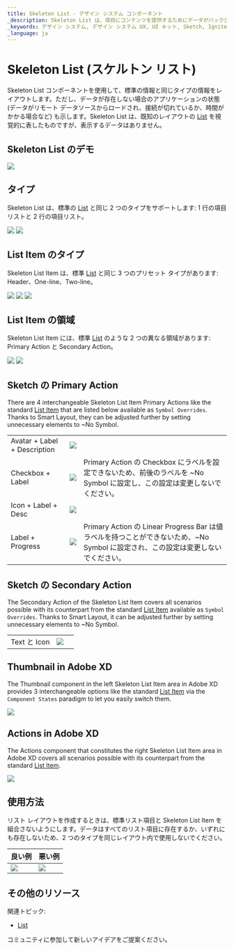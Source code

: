 ```yaml
---
title: Skeleton List - デザイン システム コンポーネント
_description: Skeleton List は、項目にコンテンツを提供するためにデータがバックグラウンドで読み込まれているときに表示される List コンポーネントの表現です。
_keywords: デザイン システム, デザイン システム UX, UI キット, Sketch, Ignite UI for Angular, Sketch to Angular, Angular, Angular デザイン システム, Sketch からコードをエクスポート, Angular 用のデザイン キット, Sketch HTML, Sketch to HTML, Sketch UI キット
_language: ja
---
```


# Skeleton List (スケルトン リスト)

Skeleton List コンポーネントを使用して、標準の情報と同じタイプの情報をレイアウトします。ただし、データが存在しない場合のアプリケーションの状態 (データがリモート データソースからロードされ、接続が切れているか、時間がかかる場合など) も示します。Skeleton List は、既知のレイアウトの [List](list.md) を視覚的に表したものですが、表示するデータはありません。

## Skeleton List のデモ

<img class="responsive-img" src="../images/list_skeleton_demo.png" srcset="../images/list_skeleton_demo@2x.png 2x" />

## タイプ

Skeleton List は、標準の [List](list.md) と同じ 2 つのタイプをサポートします: 1 行の項目リストと 2 行の項目リスト。 

<img class="responsive-img" src="../images/list_skeleton_one-line_item.png" srcset="../images/list_skeleton_one-line_item@2x.png 2x" />
<img class="responsive-img" src="../images/list_skeleton_two-line_item.png" srcset="../images/list_skeleton_two-line_item@2x.png 2x" />

## List Item のタイプ

Skeleton List Item は、標準 [List](list.md) と同じ 3 つのプリセット タイプがあります: Header、One-line、Two-line。

<img class="responsive-img" src="../images/list_skeleton_item_header.png" srcset="../images/list_skeleton_item_header@2x.png 2x" />
<img class="responsive-img" src="../images/list_skeleton_item_one-line.png" srcset="../images/list_skeleton_item_one-line@2x.png 2x" />
<img class="responsive-img" src="../images/list_skeleton_item_two-line.png" srcset="../images/list_skeleton_item_two-line@2x.png 2x" />

## List Item の領域

Skeleton List Item には、標準 [List](list.md) のような 2 つの異なる領域があります: Primary Action と Secondary Action。

<img class="responsive-img" src="../images/list_skeleton_item_primary.png" srcset="../images/list_skeleton_item_primary@2x.png 2x" />
<img class="responsive-img" src="../images/list_skeleton_item_secondary.png" srcset="../images/list_skeleton_item_secondary@2x.png 2x" />

## Sketch の Primary Action

There are 4 interchangeable Skeleton List Item Primary Actions like the standard [List Item](list-item.md) that are listed below available as `Symbol Overrides`. Thanks to Smart Layout, they can be adjusted further by setting unnecessary elements to ~No Symbol.

|                              |                                                                                                  |                                                                                                                                            |
| ---------------------------- | ------------------------------------------------------------------------------------------------ | ------------------------------------------------------------------------------------------------------------------------------------------ |
| Avatar + Label + Description | <img class="responsive-img" src="../images/list_skeleton_item_primary1.png" srcset="../images/list_skeleton_item_primary1@2x.png 2x" />     |                                                                                                                                            |
| Checkbox + Label               | <img class="responsive-img" src="../images/list_skeleton_item_primary2.png" srcset="../images/list_skeleton_item_primary2@2x.png 2x" />   |  Primary Action の Checkbox にラベルを設定できないため、前後のラベルを ~No Symbol に設定し、この設定は変更しないでください。 |
| Icon + Label + Desc | <img class="responsive-img" src="../images/list_skeleton_item_primary3.png" srcset="../images/list_skeleton_item_primary3@2x.png 2x" />   |                                                                                                                                            |
| Label + Progress          | <img class="responsive-img" src="../images/list_skeleton_item_primary4.png" srcset="../images/list_skeleton_item_primary4@2x.png 2x" />   | Primary Action の Linear Progress Bar は値ラベルを持つことができないため、~No Symbol に設定され、この設定は変更しないでください。 |                                                                                                                                            |

## Sketch の Secondary Action

The Secondary Action of the Skeleton List Item covers all scenarios possible with its counterpart from the standard [List Item](list-item.md) available as `Symbol Overrides`. Thanks to Smart Layout, it can be adjusted further by setting unnecessary elements to ~No Symbol.

|                  |                                                                                                    |                                                                                                                                       |
| ---------------- | -------------------------------------------------------------------------------------------------- | ------------------------------------------------------------------------------------------------------------------------------------- |
| Text と Icon            | <img class="responsive-img" src="../images/list_skeleton_item_secondary3.png" srcset="../images/list_skeleton_item_secondary3@2x.png 2x" /> |                                                                                                                                       |

## Thumbnail in Adobe XD

The Thumbnail component in the left Skeleton List Item area in Adobe XD provides 3 interchangeable options like the standard [List Item](list-item.md) via the `Component States` paradigm to let you easily switch them.

<img class="responsive-img" src="../images/thumbnail_xd_skeleton.png" srcset="../images/thumbnail_xd_skeleton@2x.png 2x" />

## Actions in Adobe XD

The Actions component that constitutes the right Skeleton List Item area in Adobe XD covers all scenarios possible with its counterpart from the standard [List Item](list-item.md).

<img class="responsive-img" src="../images/actions_xd_skeleton.png" srcset="../images/actions_xd_skeleton@2x.png 2x" />

## 使用方法

リスト レイアウトを作成するときは、標準リスト項目と Skeleton List Item を組合さないようにします。データはすべてのリスト項目に存在するか、いずれにも存在しないため、2 つのタイプを同じレイアウト内で使用しないでください。

| 良い例                                                                         | 悪い例                                                                          |
| -------------------------------------------------------------------------- | ------------------------------------------------------------------------------ |
| <img class="responsive-img" src="../images/list_skeleton_do1.png" srcset="../images/list_skeleton_do1@2x.png 2x" /> | <img class="responsive-img" src="../images/list_skeleton_dont1.png" srcset="../images/list_skeleton_dont1@2x.png 2x" /> |

## その他のリソース

関連トピック:

- [List](list.md)

コミュニティに参加して新しいアイデアをご提案ください。

